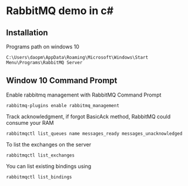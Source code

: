 # RabbitMQ demo in c#
## Installation
Programs path on windows 10
```
C:\Users\daopm\AppData\Roaming\Microsoft\Windows\Start Menu\Programs\RabbitMQ Server
```
## Window 10 Command Prompt
Enable rabbitmq management with RabbitMQ Command Prompt
```
rabbitmq-plugins enable rabbitmq_management
```
Track acknowledgment, if forgot BasicAck method, RabbitMQ could consume your RAM
```
rabbitmqctl list_queues name messages_ready messages_unacknowledged
```
To list the exchanges on the server
```
rabbitmqctl list_exchanges
```
You can list existing bindings using
```
rabbitmqctl list_bindings
```